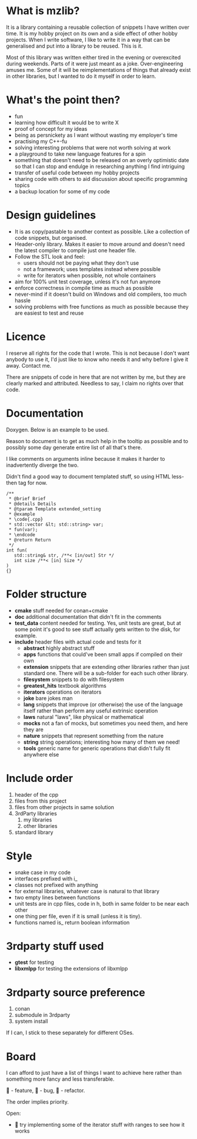  
# What is mzlib?

It is a library containing a reusable collection of snippets I have written over time. It is my hobby project on its own and a side effect of other hobby projects. When I write software, I like to write it in a way that can be generalised and put into a library to be reused. This is it.

Most of this library was written either tired in the evening or overexcited during weekends. Parts of it were just meant as a joke. Over-engineering amuses me. Some of it will be reimplementations of things that already exist in other libraries, but I wanted to do it myself in order to learn.

# What's the point then?

- fun
- learning how difficult it would be to write X
- proof of concept for my ideas
- being as persnickety as I want without wasting my employer's time
- practising my C++-fu
- solving interesting problems that were not worth solving at work
- a playground to take new language features for a spin
- something that doesn't need to be released on an overly optimistic date so that I can stop and endulge in researching anything I find intriguing
- transfer of useful code between my hobby projects
- sharing code with others to aid discussion about specific programming topics
- a backup location for some of my code

# Design guidelines

  - It is as copy/pastable to another context as possible. Like a collection of code snippets, but organised.
  - Header-only library. Makes it easier to move around and doesn't need the latest compiler to compile just one header file.
  - Follow the STL look and feel:
    - users should not be paying what they don't use
    - not a framework; uses templates instead where possible
    - write for iterators when possible, not whole containers
  - aim for 100% unit test coverage, unless it's not fun anymore
  - enforce correctness in compile time as much as possible
  - never-mind if it doesn't build on Windows and old compilers, too much hassle
  - solving problems with free functions as much as possible because they are easiest to test and reuse

# Licence

I reserve all rights for the code that I wrote. This is not because I don't want anybody to use it, I'd just like to know who needs it and why before I give it away. Contact me.

There are snippets of code in here that are not written by me, but they are clearly marked and attributed. Needless to say, I claim no rights over that code.

# Documentation

Doxygen. Below is an example to be used.

Reason to document is to get as much help in the tooltip as possible and to possibly some day generate entire list of all that's there.

I like comments on arguments inline because it makes it harder to inadvertently diverge the two.

Didn't find a good way to document templated stuff, so using HTML less-then tag for now.

    /**
     * @brief Brief
     * @details Details
     * @tparam Template extended_setting
     * @example
     * \code{.cpp}
     * std::vector &lt; std::string> var;
     * fun(var);
     * \endcode
     * @return Return
     */
    int fun(
       std::string& str, /**< [in/out] Str */
       int size /**< [in] Size */ 
    )
    {} 

# Folder structure

- **cmake** stuff needed for conan+cmake
- **doc** additional documentation that didn't fit in the comments
- **test_data** content needed for testing. Yes, unit tests are great, but at some point it's good to see stuff actually gets written to the disk, for example.
- **include** header files with actual code and tests for it
  - **abstract** highly abstract stuff
  - **apps** functions that could've been small apps if compiled on their own
  - **extension** snippets that are extending other libraries rather than just standard one. There will be a sub-folder for each such other library.
  - **filesystem** snippets to do with filesystem
  - **greatest_hits** textbook algorithms
  - **iterators** operations on iterators
  - **joke** bare jokes man
  - **lang** snippets that improve (or otherwise) the use of the language itself rather than perform any useful extrinsic operation
  - **laws** natural "laws", like physical or mathematical
  - **mocks** not a fan of mocks, but sometimes you need them, and here they are
  - **nature** snippets that represent something from the nature
  - **string** string operations; interesting how many of them we need!
  - **tools** generic name for generic operations that didn't fully fit anywhere else

# Include order

1) header of the cpp
2) files from this project
3) files from other projects in same solution
4) 3rdParty libraries
   1) my libraries
   2) other libraries
5) standard library

# Style

- snake case in my code
- interfaces prefixed with i_
- classes not prefixed with anything
- for external libraries, whatever case is natural to that library
- two empty lines between functions
- unit tests are in cpp files, code in h, both in same folder to be near each other
- one thing per file, even if it is small (unless it is tiny).
- functions named is_ return boolean information

# 3rdparty stuff used

- **gtest** for testing
- **libxmlpp** for testing the extensions of libxmlpp

# 3rdparty source preference

1) conan
2) submodule in 3rdparty
3) system install

If I can, I stick to these separately for different OSes.

# Board

I can afford to just have a list of things I want to achieve here rather than something more fancy and less transferable.

🚁 - feature, 🐞 - bug, 🔧 - refactor.

The order implies priority.

Open:
- 🚁 try implementing some of the iterator stuff with ranges to see how it works
